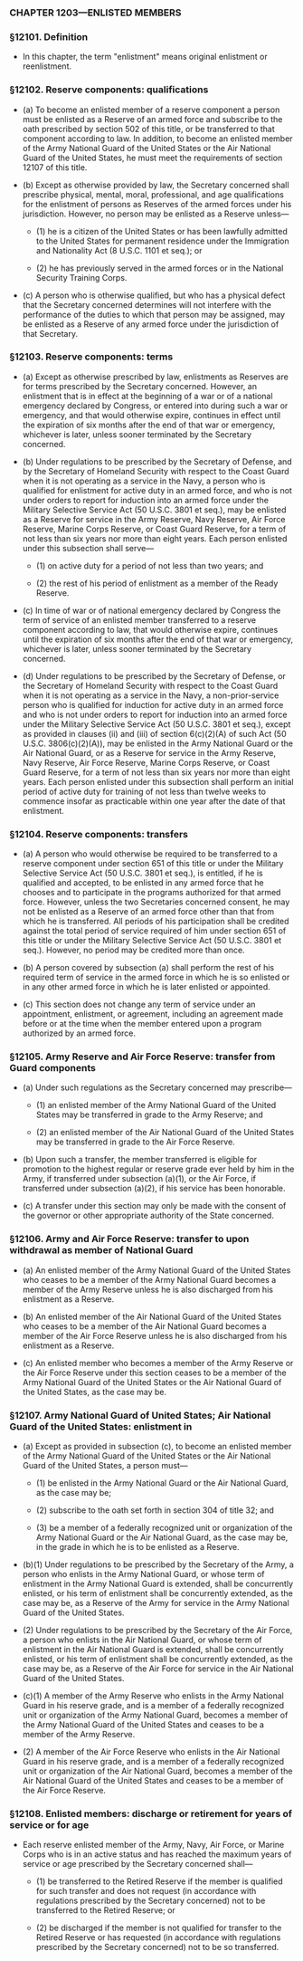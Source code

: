 ### **CHAPTER 1203—ENLISTED MEMBERS**

### §12101. Definition
* In this chapter, the term "enlistment" means original enlistment or reenlistment.

### §12102. Reserve components: qualifications
* (a) To become an enlisted member of a reserve component a person must be enlisted as a Reserve of an armed force and subscribe to the oath prescribed by section 502 of this title, or be transferred to that component according to law. In addition, to become an enlisted member of the Army National Guard of the United States or the Air National Guard of the United States, he must meet the requirements of section 12107 of this title.

* (b) Except as otherwise provided by law, the Secretary concerned shall prescribe physical, mental, moral, professional, and age qualifications for the enlistment of persons as Reserves of the armed forces under his jurisdiction. However, no person may be enlisted as a Reserve unless—

  * (1) he is a citizen of the United States or has been lawfully admitted to the United States for permanent residence under the Immigration and Nationality Act (8 U.S.C. 1101 et seq.); or

  * (2) he has previously served in the armed forces or in the National Security Training Corps.


* (c) A person who is otherwise qualified, but who has a physical defect that the Secretary concerned determines will not interfere with the performance of the duties to which that person may be assigned, may be enlisted as a Reserve of any armed force under the jurisdiction of that Secretary.

### §12103. Reserve components: terms
* (a) Except as otherwise prescribed by law, enlistments as Reserves are for terms prescribed by the Secretary concerned. However, an enlistment that is in effect at the beginning of a war or of a national emergency declared by Congress, or entered into during such a war or emergency, and that would otherwise expire, continues in effect until the expiration of six months after the end of that war or emergency, whichever is later, unless sooner terminated by the Secretary concerned.

* (b) Under regulations to be prescribed by the Secretary of Defense, and by the Secretary of Homeland Security with respect to the Coast Guard when it is not operating as a service in the Navy, a person who is qualified for enlistment for active duty in an armed force, and who is not under orders to report for induction into an armed force under the Military Selective Service Act (50 U.S.C. 3801 et seq.), may be enlisted as a Reserve for service in the Army Reserve, Navy Reserve, Air Force Reserve, Marine Corps Reserve, or Coast Guard Reserve, for a term of not less than six years nor more than eight years. Each person enlisted under this subsection shall serve—

  * (1) on active duty for a period of not less than two years; and

  * (2) the rest of his period of enlistment as a member of the Ready Reserve.


* (c) In time of war or of national emergency declared by Congress the term of service of an enlisted member transferred to a reserve component according to law, that would otherwise expire, continues until the expiration of six months after the end of that war or emergency, whichever is later, unless sooner terminated by the Secretary concerned.

* (d) Under regulations to be prescribed by the Secretary of Defense, or the Secretary of Homeland Security with respect to the Coast Guard when it is not operating as a service in the Navy, a non-prior-service person who is qualified for induction for active duty in an armed force and who is not under orders to report for induction into an armed force under the Military Selective Service Act (50 U.S.C. 3801 et seq.), except as provided in clauses (ii) and (iii) of section 6(c)(2)(A) of such Act (50 U.S.C. 3806(c)(2)(A)), may be enlisted in the Army National Guard or the Air National Guard, or as a Reserve for service in the Army Reserve, Navy Reserve, Air Force Reserve, Marine Corps Reserve, or Coast Guard Reserve, for a term of not less than six years nor more than eight years. Each person enlisted under this subsection shall perform an initial period of active duty for training of not less than twelve weeks to commence insofar as practicable within one year after the date of that enlistment.

### §12104. Reserve components: transfers
* (a) A person who would otherwise be required to be transferred to a reserve component under section 651 of this title or under the Military Selective Service Act (50 U.S.C. 3801 et seq.), is entitled, if he is qualified and accepted, to be enlisted in any armed force that he chooses and to participate in the programs authorized for that armed force. However, unless the two Secretaries concerned consent, he may not be enlisted as a Reserve of an armed force other than that from which he is transferred. All periods of his participation shall be credited against the total period of service required of him under section 651 of this title or under the Military Selective Service Act (50 U.S.C. 3801 et seq.). However, no period may be credited more than once.

* (b) A person covered by subsection (a) shall perform the rest of his required term of service in the armed force in which he is so enlisted or in any other armed force in which he is later enlisted or appointed.

* (c) This section does not change any term of service under an appointment, enlistment, or agreement, including an agreement made before or at the time when the member entered upon a program authorized by an armed force.

### §12105. Army Reserve and Air Force Reserve: transfer from Guard components
* (a) Under such regulations as the Secretary concerned may prescribe—

  * (1) an enlisted member of the Army National Guard of the United States may be transferred in grade to the Army Reserve; and

  * (2) an enlisted member of the Air National Guard of the United States may be transferred in grade to the Air Force Reserve.


* (b) Upon such a transfer, the member transferred is eligible for promotion to the highest regular or reserve grade ever held by him in the Army, if transferred under subsection (a)(1), or the Air Force, if transferred under subsection (a)(2), if his service has been honorable.

* (c) A transfer under this section may only be made with the consent of the governor or other appropriate authority of the State concerned.

### §12106. Army and Air Force Reserve: transfer to upon withdrawal as member of National Guard
* (a) An enlisted member of the Army National Guard of the United States who ceases to be a member of the Army National Guard becomes a member of the Army Reserve unless he is also discharged from his enlistment as a Reserve.

* (b) An enlisted member of the Air National Guard of the United States who ceases to be a member of the Air National Guard becomes a member of the Air Force Reserve unless he is also discharged from his enlistment as a Reserve.

* (c) An enlisted member who becomes a member of the Army Reserve or the Air Force Reserve under this section ceases to be a member of the Army National Guard of the United States or the Air National Guard of the United States, as the case may be.

### §12107. Army National Guard of United States; Air National Guard of the United States: enlistment in
* (a) Except as provided in subsection (c), to become an enlisted member of the Army National Guard of the United States or the Air National Guard of the United States, a person must—

  * (1) be enlisted in the Army National Guard or the Air National Guard, as the case may be;

  * (2) subscribe to the oath set forth in section 304 of title 32; and

  * (3) be a member of a federally recognized unit or organization of the Army National Guard or the Air National Guard, as the case may be, in the grade in which he is to be enlisted as a Reserve.


* (b)(1) Under regulations to be prescribed by the Secretary of the Army, a person who enlists in the Army National Guard, or whose term of enlistment in the Army National Guard is extended, shall be concurrently enlisted, or his term of enlistment shall be concurrently extended, as the case may be, as a Reserve of the Army for service in the Army National Guard of the United States.

* (2) Under regulations to be prescribed by the Secretary of the Air Force, a person who enlists in the Air National Guard, or whose term of enlistment in the Air National Guard is extended, shall be concurrently enlisted, or his term of enlistment shall be concurrently extended, as the case may be, as a Reserve of the Air Force for service in the Air National Guard of the United States.

* (c)(1) A member of the Army Reserve who enlists in the Army National Guard in his reserve grade, and is a member of a federally recognized unit or organization of the Army National Guard, becomes a member of the Army National Guard of the United States and ceases to be a member of the Army Reserve.

* (2) A member of the Air Force Reserve who enlists in the Air National Guard in his reserve grade, and is a member of a federally recognized unit or organization of the Air National Guard, becomes a member of the Air National Guard of the United States and ceases to be a member of the Air Force Reserve.

### §12108. Enlisted members: discharge or retirement for years of service or for age
* Each reserve enlisted member of the Army, Navy, Air Force, or Marine Corps who is in an active status and has reached the maximum years of service or age prescribed by the Secretary concerned shall—

  * (1) be transferred to the Retired Reserve if the member is qualified for such transfer and does not request (in accordance with regulations prescribed by the Secretary concerned) not to be transferred to the Retired Reserve; or

  * (2) be discharged if the member is not qualified for transfer to the Retired Reserve or has requested (in accordance with regulations prescribed by the Secretary concerned) not to be so transferred.